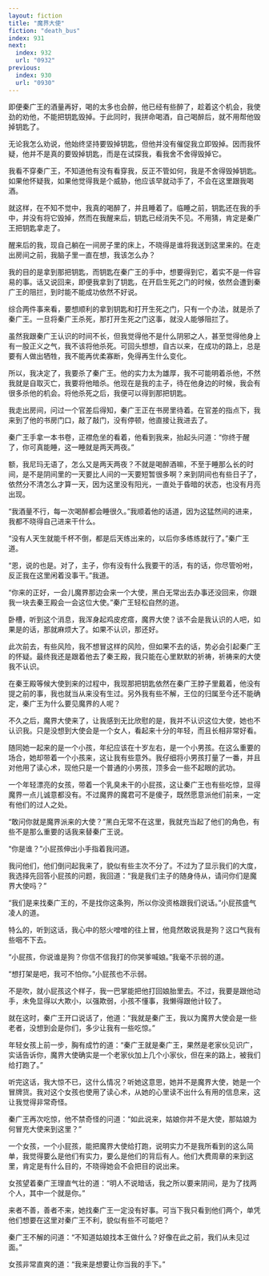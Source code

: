 ```yaml
---
layout: fiction
title: "魔界大使"
fiction: "death_bus"
index: 931
next:
  index: 932
  url: "0932"
previous:
  index: 930
  url: "0930"
---
```

即便秦广王的酒量再好，喝的太多也会醉，他已经有些醉了，趁着这个机会，我使劲的劝他，不能把钥匙毁掉。于此同时，我拼命喝酒，自己喝醉后，就不用帮他毁掉钥匙了。

无论我怎么劝说，他始终坚持要毁掉钥匙，但他并没有催促我立即毁掉。因而我怀疑，他并不是真的要毁掉钥匙，而是在试探我，看我舍不舍得毁掉它。

我看不穿秦广王，不知道他有没有看穿我，反正不管如何，我是不舍得毁掉钥匙。如果他怀疑我，如果他觉得我是个威胁，他应该早就动手了，不会在这里跟我喝酒。

就这样，在不知不觉中，我真的喝醉了，并且睡着了。临睡之前，钥匙还在我的手中，并没有将它毁掉，然而在我醒来后，钥匙已经消失不见。不用猜，肯定是秦广王把钥匙拿走了。

醒来后的我，现自己躺在一间房子里的床上，不晓得是谁将我送到这里来的。在走出房间之前，我脑子里一直在想，我该怎么办？

我的目的是拿到那把钥匙，而钥匙在秦广王的手中，想要得到它，着实不是一件容易的事。话又说回来，即便我拿到了钥匙，在开启生死之门的时候，依然会遭到秦广王的阻拦，到时能不能成功依然不好说。

综合两件事来看，要想顺利的拿到钥匙和打开生死之门，只有一个办法，就是杀了秦广王。一旦将秦广王杀死，那打开生死之门这事，就没人能够阻拦了。

虽然我跟秦广王认识的时间不长，但我觉得他不是什么阴邪之人，甚至觉得他身上有一股正义之气，我不该将他杀死。可回头想想，自古以来，在成功的路上，总是要有人做出牺牲，我不能再优柔寡断，免得再生什么变化。

所以，我决定了，我要杀了秦广王。他的实力太为雄厚，我不可能明着杀他，不然我就是自取灭亡，我要将他暗杀。他现在是我的主子，待在他身边的时候，我会有很多杀他的机会。将他杀死之后，我便可以得到那把钥匙。

我走出房间，问过一个官差后得知，秦广王正在书房里待着。在官差的指点下，我来到了他的书房门口，敲了敲门，没有停顿，他直接让我进去了。

秦广王手拿一本书卷，正襟危坐的看着，他看到我来，抬起头问道：“你终于醒了，你可真能睡，这一睡就是两天两夜。”

额，我尼玛无语了，怎么又是两天两夜？不就是喝醉酒嘛，不至于睡那么长的时间，是不是阴间里的一天要比人间的一天要短暂很多啊？来到阴间也有些日子了，依然分不清怎么才算一天，因为这里没有阳光，一直处于昏暗的状态，也没有月亮出现。

“我酒量不行，每一次喝醉都会睡很久。”我顺着他的话道，因为这猛然间的进来，我都不晓得自己进来干什么。

“没有人天生就能千杯不倒，都是后天练出来的，以后你多练练就行了。”秦广王道。

“恩，说的也是。对了，主子，你有没有什么我要干的活，有的话，你尽管吩咐，反正我在这里闲着没事干。”我道。

“你来的正好，一会儿魔界那边会来一个大使，黑白无常出去办事还没回来，你跟我一块去秦王殿会一会这位大使。”秦广王轻松自然的道。

卧槽，听到这个消息，我浑身起鸡皮疙瘩，魔界大使？该不会是我认识的人吧，如果是的话，那就麻烦大了。如果不认识，那还好。

此次前去，有些风险，我不想冒这样的风险，但如果不去的话，势必会引起秦广王的怀疑。最终我还是跟着他去了秦王殿，我只能在心里默默的祈祷，祈祷来的大使我不认识。

在秦王殿等候大使到来的过程中，我现那把钥匙依然在秦广王脖子里戴着，他没有提之前的事，我也就当从来没有生过。另外我有些不解，王位的归属至今还不能确定，秦广王为什么要见魔界的人呢？

不久之后，魔界大使来了，让我感到无比欣慰的是，我并不认识这位大使，她也不认识我。只是没想到大使会是一个女人，看起来十分的年轻，而且长相非常好看。

随同她一起来的是一个小孩，年纪应该在十岁左右，是一个小男孩。在这么重要的场合，她却带着一个小孩来，这让我有些意外。我仔细将小男孩打量了一番，并且对他用了读心术，现他只是一个普通的小男孩，顶多会一些不起眼的武功。

一个年轻漂亮的女孩，带着一个乳臭未干的小屁孩，这让秦广王也有些吃惊，显得魔界一点儿诚意都没有。不过魔界的魔君可不是傻子，既然愿意派他们前来，一定有他们的过人之处。

“敢问你就是魔界派来的大使？”黑白无常不在这里，我就充当起了他们的角色，有些不是那么重要的话我来替秦广王说。

“你是谁？”小屁孩伸出小手指着我问道。

我问他们，他们倒问起我来了，貌似有些主次不分了。不过为了显示我们的大度，我选择先回答小屁孩的问题，我回道：“我是我们主子的随身侍从，请问你们是魔界大使吗？”

“我们是来找秦广王的，不是找你这条狗，所以你没资格跟我们说话。”小屁孩盛气凌人的道。

特么的，听到这话，我心中的怒火噌噌的往上冒，他竟然敢说我是狗？这口气我有些咽不下去。

“小屁孩，你说谁是狗？你信不信我打的你哭爹喊娘。”我毫不示弱的道。

“想打架是吧，我可不怕你。”小屁孩也不示弱。

不是吹，就小屁孩这个样子，我一巴掌能把他打回娘胎里去。不过，我要是跟他动手，未免显得以大欺小，以强欺弱，小孩不懂事，我懒得跟他计较了。

就在这时，秦广王开口说话了，他道：“我就是秦广王，我以为魔界大使会是一些老者，没想到会是你们，多少让我有一些吃惊。”

年轻女孩上前一步，胸有成竹的道：“秦广王就是秦广王，果然是老家伙见识广，实话告诉你，魔界大使确实是一个老家伙加上几个小家伙，但在来的路上，被我们给打跑了。”

听完这话，我大惊不已，这什么情况？听她这意思，她并不是魔界大使，她是一个冒牌货。我对这个女孩也使用了读心术，从她的心里读不出什么有用的信息来，这让我觉得非常奇怪。

秦广王再次吃惊，他不禁奇怪的问道：“如此说来，姑娘你并不是大使，那姑娘为何冒充大使来到这里？”

一个女孩，一个小屁孩，能把魔界大使给打跑，说明实力不是我所看到的这么简单，我觉得要么是他们有实力，要么是他们的背后有人。他们大费周章的来到这里，肯定是有什么目的，不晓得她会不会把目的说出来。

女孩望着秦广王理直气壮的道：“明人不说暗话，我之所以要来阴间，是为了找两个人，其中一个就是你。”

来者不善，善者不来，她找秦广王一定没有好事。可当下我只看到他们两个，单凭他们想要在这里对秦广王不利，貌似有些不可能吧？

秦广王不解的问道：“不知道姑娘找本王做什么？好像在此之前，我们从未见过面。”

女孩非常直爽的道：“我来是想要让你当我的手下。”